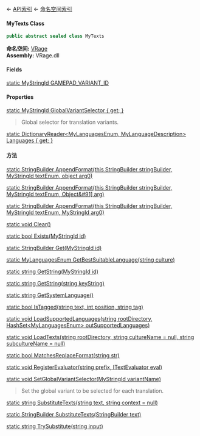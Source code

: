← [API索引](Api-Index) ← [命名空间索引](Namespace-Index)

#### MyTexts Class

```csharp
public abstract sealed class MyTexts
```

**命名空间:** [VRage](VRage)  
**Assembly:** VRage.dll

#### Fields

[static MyStringId GAMEPAD_VARIANT_ID](VRage.MyTexts.GAMEPAD_VARIANT_ID)

> 

#### Properties

[static MyStringId GlobalVariantSelector { get; }](VRage.MyTexts.GlobalVariantSelector)

> Global selector for translation variants.

[static DictionaryReader&lt;MyLanguagesEnum, MyLanguageDescription&gt; Languages { get; }](VRage.MyTexts.Languages)

> 

#### 方法

[static StringBuilder AppendFormat(this StringBuilder stringBuilder, MyStringId textEnum, object arg0)](VRage.MyTexts.AppendFormat)

> 

[static StringBuilder AppendFormat(this StringBuilder stringBuilder, MyStringId textEnum, Object&#91&#93; arg)](VRage.MyTexts.AppendFormat)

> 

[static StringBuilder AppendFormat(this StringBuilder stringBuilder, MyStringId textEnum, MyStringId arg0)](VRage.MyTexts.AppendFormat)

> 

[static void Clear()](VRage.MyTexts.Clear)

> 

[static bool Exists(MyStringId id)](VRage.MyTexts.Exists)

> 

[static StringBuilder Get(MyStringId id)](VRage.MyTexts.Get)

> 

[static MyLanguagesEnum GetBestSuitableLanguage(string culture)](VRage.MyTexts.GetBestSuitableLanguage)

> 

[static string GetString(MyStringId id)](VRage.MyTexts.GetString)

> 

[static string GetString(string keyString)](VRage.MyTexts.GetString)

> 

[static string GetSystemLanguage()](VRage.MyTexts.GetSystemLanguage)

> 

[static bool IsTagged(string text, int position, string tag)](VRage.MyTexts.IsTagged)

> 

[static void LoadSupportedLanguages(string rootDirectory, HashSet&lt;MyLanguagesEnum&gt; outSupportedLanguages)](VRage.MyTexts.LoadSupportedLanguages)

> 

[static void LoadTexts(string rootDirectory, string cultureName = null, string subcultureName = null)](VRage.MyTexts.LoadTexts)

> 

[static bool MatchesReplaceFormat(string str)](VRage.MyTexts.MatchesReplaceFormat)

> 

[static void RegisterEvaluator(string prefix, ITextEvaluator eval)](VRage.MyTexts.RegisterEvaluator)

> 

[static void SetGlobalVariantSelector(MyStringId variantName)](VRage.MyTexts.SetGlobalVariantSelector)

> Set the global variant to be selected for each translation.

[static string SubstituteTexts(string text, string context = null)](VRage.MyTexts.SubstituteTexts)

> 

[static StringBuilder SubstituteTexts(StringBuilder text)](VRage.MyTexts.SubstituteTexts)

> 

[static string TrySubstitute(string input)](VRage.MyTexts.TrySubstitute)

> 

